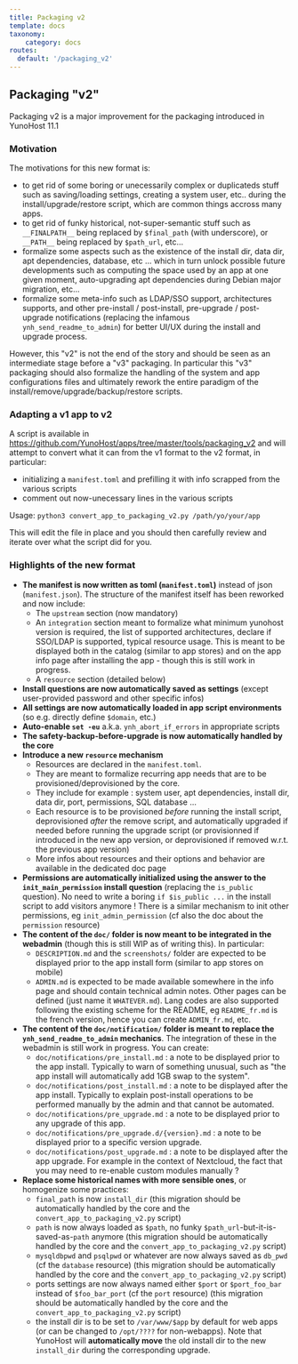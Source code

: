 ```yaml
---
title: Packaging v2
template: docs
taxonomy:
    category: docs
routes:
  default: '/packaging_v2'
---
```



## Packaging "v2"


Packaging v2 is a major improvement for the packaging introduced in YunoHost 11.1

### Motivation 

The motivations for this new format is:
- to get rid of some boring or unecessarily complex or duplicateds stuff such as saving/loading settings, creating a system user, etc.. during the install/upgrade/restore script, which are common things accross many apps.
- to get rid of funky historical, not-super-semantic stuff such as `__FINALPATH__` being replaced by `$final_path` (with underscore), or `__PATH__` being replaced by `$path_url`, etc...
- formalize some aspects such as the existence of the install dir, data dir, apt dependencies, database, etc ... which in turn unlock possible future developments such as computing the space used by an app at one given moment, auto-upgrading apt dependencies during Debian major migration, etc...
- formalize some meta-info such as LDAP/SSO support, architectures supports, and other pre-install / post-install, pre-upgrade / post-upgrade notifications (replacing the infamous `ynh_send_readme_to_admin`) for better UI/UX during the install and upgrade process.

However, this "v2" is not the end of the story and should be seen as an intermediate stage before a "v3" packaging. In particular this "v3" packaging should also formalize the handling of the system and app configurations files and ultimately rework the entire paradigm of the install/remove/upgrade/backup/restore scripts.


### Adapting a v1 app to v2

A script is available in https://github.com/YunoHost/apps/tree/master/tools/packaging_v2 and will attempt to convert what it can from the v1 format to the v2 format, in particular:
- initializing a `manifest.toml` and prefilling it with info scrapped from the various scripts
- comment out now-unecessary lines in the various scripts

Usage: `python3 convert_app_to_packaging_v2.py /path/yo/your/app`

This will edit the file in place and you should then carefully review and iterate over what the script did for you.


### Highlights of the new format

- **The manifest is now written as toml (`manifest.toml`)** instead of json (`manifest.json`). The structure of the manifest itself has been reworked and now include:
   - The `upstream` section (now mandatory)
   - An `integration` section meant to formalize what minimum yunohost version is required, the list of supported architectures, declare if SSO/LDAP is supported, typical resource usage. This is meant to be displayed both in the catalog (similar to app stores) and on the app info page after installing the app - though this is still work in progress. 
   - A `resource` section (detailed below)
- **Install questions are now automatically saved as settings** (except user-provided password and other specific infos)
- **All settings are now automatically loaded in app script environments** (so e.g. directly define `$domain`, etc.)
- **Auto-enable `set -eu`** a.k.a. `ynh_abort_if_errors` in appropriate scripts
- **The safety-backup-before-upgrade is now automatically handled by the core**
- **Introduce a new `resource` mechanism**
    - Resources are declared in the `manifest.toml`. 
    - They are meant to formalize recurring app needs that are to be provisioned/deprovisioned by the core. 
    - They include for example : system user, apt dependencies, install dir, data dir, port, permissions, SQL database ... 
    - Each resource is to be provisioned *before* running the install script, deprovisioned *after* the remove script, and automatically upgraded if needed before running the upgrade script (or provisionned if introduced in the new app version, or deprovisioned if removed w.r.t. the previous app version)
    - More infos about resources and their options and behavior are available in the dedicated doc page
- **Permissions are automatically initialized using the answer to the `init_main_permission` install question** (replacing the `is_public` question). No need to write a boring `if $is_public ...` in the install script to add visitors anymore ! There is a similar mechanism to init other permissions, eg `init_admin_permission` (cf also the doc about the `permission` resource)
- **The content of the `doc/` folder is now meant to be integrated in the webadmin** (though this is still WIP as of writing this). In particular:
    - `DESCRIPTION.md` and the `screenshots/` folder are expected to be displayed prior to the app install form (similar to app stores on mobile)
    - `ADMIN.md` is expected to be made available somewhere in the info page and should contain technical admin notes. Other pages can be defined (just name it `WHATEVER.md`). Lang codes are also supported following the existing scheme for the README, eg `README_fr.md` is the french version, hence you can create `ADMIN_fr.md`, etc.
- **The content of the `doc/notification/` folder is meant to replace the `ynh_send_readme_to_admin` mechanics**. The integration of these in the webadmin is still work in progress. You can create:
    - `doc/notifications/pre_install.md` : a note to be displayed prior to the app install. Typically to warn of something unusual, such as "the app install will automatically add 1GB swap to the system".
    - `doc/notifications/post_install.md` : a note to be displayed after the app install. Typically to explain post-install operations to be performed manually by the admin and that cannot be automated.
    - `doc/notifications/pre_upgrade.md` : a note to be displayed prior to any upgrade of this app.
    - `doc/notifications/pre_upgrade.d/{version}.md` : a note to be displayed prior to a specific version upgrade.
    - `doc/notifications/post_upgrade.md` : a note to be displayed after the app upgrade. For example in the context of Nextcloud, the fact that you may need to re-enable custom modules manually ?
 - **Replace some historical names with more sensible ones**, or homogenize some practices:
    - `final_path` is now `install_dir` (this migration should be automatically handled by the core and the `convert_app_to_packaging_v2.py` script)
    - `path` is now always loaded as `$path`, no funky `$path_url`-but-it-is-saved-as-`path` anymore (this migration should be automatically handled by the core and the `convert_app_to_packaging_v2.py` script)
    - `mysqldbpwd` and `psqlpwd` or whatever are now always saved as `db_pwd` (cf the `database` resource) (this migration should be automatically handled by the core and the `convert_app_to_packaging_v2.py` script)
    - ports settings are now always named either `$port` or `$port_foo_bar` instead of `$foo_bar_port` (cf the `port` resource) (this migration should be automatically handled by the core and the `convert_app_to_packaging_v2.py` script)
    - the install dir is to be set to `/var/www/$app` by default for web apps (or can be changed to `/opt/????` for non-webapps). Note that YunoHost will **automatically move** the old install dir to the new `install_dir` during the corresponding upgrade.
